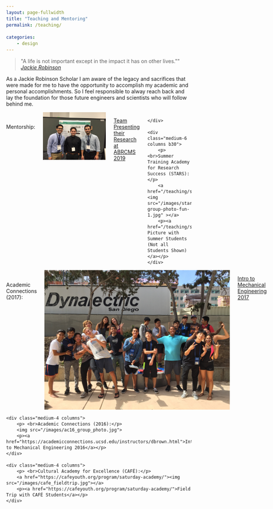 ```yaml
---
layout: page-fullwidth
title: "Teaching and Mentoring"
permalink: /teaching/

categories:
    - design
---
```

> "A life is not important except in the impact it has on other lives."" <cite>[Jackie Robinson](https://www.jackierobinson.org/our-programs/jrf-effect)</cite>

As a Jackie Robinson Scholar I am aware of the legacy and sacrifices that were made for me to have the opportunity to accomplish my academic and personal accomplishments. So I feel responsible to alway reach back and lay the foundation for those future engineers and scientists who will follow behind me.

<div class="row t60">
    <div class="medium-6 columns b30">
        <p> <br>Mentorship:</p>
        <a href="/teaching/mentorship"><img src="/images/mentees_abrcms.jpg"></a>
        <p><a href="/teaching/mentorship">Team Presenting their Research at ABRCMS 2019</a></p>

    </div>

    <div class="medium-6 columns b30">
        <p> <br>Summer Training Academy for Research Success (STARS):</p>
        <a href="/teaching/stars"><img src="/images/stars-group-photo-fun-1.jpg" ></a>
        <p><a href="/teaching/stars">Group Picture with Summer Students (Not all Students Shown)</a></p>
    </div>
</div>


<div class="row t30">
    <div class="medium-4 columns">
        <p> <br>Academic Connections (2017):</p>
        <img src="/images/ac17_group-photo.jpg">
        <p><a href="https://academicconnections.ucsd.edu/instructors/dbrown.html">Intro to Mechanical Engineering 2017</a></p>
    </div>

    <div class="medium-4 columns">
        <p> <br>Academic Connections (2016):</p>
        <img src="/images/ac16_group_photo.jpg">
        <p><a href="https://academicconnections.ucsd.edu/instructors/dbrown.html">Intro to Mechanical Engineering 2016</a></p>
    </div>

    <div class="medium-4 columns">
        <p> <br>Cultural Academy for Excellence (CAFÉ):</p>
        <a href="https://cafeyouth.org/program/saturday-academy/"><img src="/images/cafe_fieldtrip.jpg"></a>
        <p><a href="https://cafeyouth.org/program/saturday-academy/">Field Trip with CAFÉ Students</a></p>
    </div>
</div>
